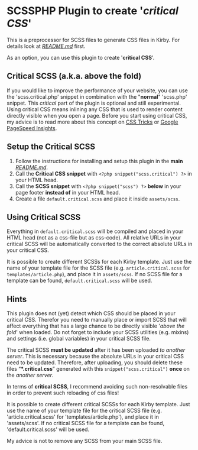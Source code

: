 # SCSSPHP Plugin to create '*critical CSS*'

This is a preprocessor for SCSS files to generate CSS files in Kirby.
For details look at *[README.md](README.md)* first.

As an option, you can use this plugin to create '**critical CSS**'.

## Critical SCSS (a.k.a. above the fold)

If you would like to improve the performance of your website, you can use the 'scss.critical.php' snippet in combination with the "**normal**" 'scss.php' snippet. This *critical* part of the plugin is optional and still experimental. Using critical CSS means inlining any CSS that is used to render content directly visible when you open a page.
Before you start using critical CSS, my advice is to read more about this concept on [CSS Tricks](https://css-tricks.com/authoring-critical-fold-css/) or [Google PageSpeed Insights](https://developers.google.com/speed/docs/insights/PrioritizeVisibleContent).

## Setup the Critical SCSS

1. Follow the instructions for installing and setup this plugin in the **main** *[README.md](README.md)*.
2. Call the **Critical CSS snippet** with `<?php snippet("scss.critical") ?>` in your HTML head.
3. Call the **SCSS snippet** with `<?php snippet("scss") ?>` **below** in your page footer **instead of** in your HTML head.
4. Create a file `default.critical.scss` and place it inside `assets/scss`.

## Using Critical SCSS

Everything in `default.critical.scss` will be compiled and placed in your HTML head (not as a css-file but as css-code). All relative URLs in your critical SCSS will be automatically converted to the correct absolute URLs in your critical CSS.

It is possible to create different SCSSs for each Kirby template. Just use the name of your template file for the SCSS file (e.g. `article.critical.scss` for `templates/article.php`), and place it in `assets/scss`. If no SCSS file for a template can be found, `default.critical.scss` will be used.

## Hints

This plugin does not (yet) detect which CSS should be placed in your critical CSS. Therefor you need to manually place or import SCSS that will affect everything that has a large chance to be directly visible '*above the fold*' when loaded. Do not forget to include your SCSS utilities (e.g. mixins) and settings (i.e. global variables) in your critical SCSS file.

The critical SCSS **must be updated** after it has been uploaded *to another server*. This is necessary because the absolute URLs in your critical CSS need to be updated.
Therefore, after uploading, you should delete these files “**\*.critical.css**” generated with this `snippet("scss.critical")` **once** on the *another server*.

In terms of **critical SCSS**, I recommend avoiding such non-resolvable files in order to prevent such reloading of css files!

It is possible to create different critical SCSSs for each Kirby template. Just use the name of your template file for the critical SCSS file (e.g. 'article.critical.scss' for 'templates/article.php'), and place it in 'assets/scss'. If no critical SCSS file for a template can be found, 'default.critical.scss' will be used.

My advice is not to remove any SCSS from your main SCSS file.
